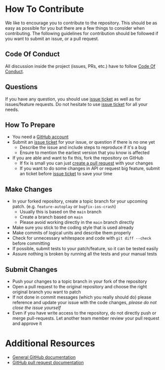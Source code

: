# How To Contribute

We like to encourage you to contribute to the repository.
This should be as easy as possible for you but there are a few things to consider when contributing.
The following guidelines for contribution should be followed if you want to submit an issue, or a pull request.

## Code Of Conduct
All discussion inside the project (issues, PRs, etc.) have to follow [Code Of Conduct](https://github.com/aohorodnyk/uid/blob/main/CODE_OF_CONDUCT.md).

## Questions
If you have any question, you should use [issue ticket](https://github.com/aohorodnyk/uid/issues) as well as for issues/feature requests.
Do not hesitate to use [issue ticket](https://github.com/aohorodnyk/uid/issues) for all your needs.

## How To Prepare

* You need a [GitHub account](https://github.com/join)
* Submit an [issue ticket](https://github.com/aohorodnyk/uid/issues) for your issue, or question if there is no one yet
	* Describe the issue and include steps to reproduce if it's a bug
	* Ensure to mention the earliest version that you know is affected
* If you are able and want to fix this, fork the repository on GitHub
	* If fix is small you can just [create a pull request](https://github.com/aohorodnyk/uid/pulls) with your changes
	* If you want to do some changes in API or request big feature, submit an ticket before [issue ticket](https://github.com/aohorodnyk/uid/issues) to save your time

## Make Changes

* In your forked repository, create a topic branch for your upcoming patch. (e.g. `feature-autoplay` or `bugfix-ios-crash`)
	* Usually this is based on the `main` branch
	* Create a branch based on `main`
	* Please avoid working directly in the `main` branch directly
* Make sure you stick to the coding style that is used already
* Make commits of logical units and describe them properly
* Check for unnecessary whitespace and code with `git diff --check` before committing
* If possible, submit tests to your patch/feature, so it can be tested easily
* Assure nothing is broken by running all the tests and your manual tests

## Submit Changes

* Push your changes to a topic branch in your fork of the repository
* Open a pull request to the original repository and choose the right original branch you want to patch
* If not done in commit messages (which you really should do) please reference and update your issue with the code changes, _please do not close the issue yourself_
* Even if you have write access to the repository, do not directly push or merge pull-requests. Let another team member review your pull request and approve it

# Additional Resources

* [General GitHub documentation](http://help.github.com/)
* [GitHub pull request documentation](https://help.github.com/articles/about-pull-requests/)

